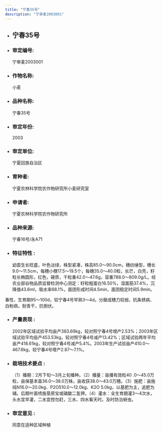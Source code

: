 ```yaml
---
title: "宁春35号"
description: "宁审麦2003001"
---
```

* ## 宁春35号
* ###  审定编号:  
   宁审麦2003001

*  ### 作物名称:  
   小麦

*   ###  品种名称: 
    宁春35号

*   ### 审定年份: 
    2003

*   ### 审定单位:  
    宁夏回族自治区

*   ### 育种者:  
    宁夏农林科学院农作物研究所小麦研究室

*   ### 申请者:  
    宁夏农林科学院农作物研究所

*   ### 品种来源:  
    宁春16号/永A71

*   ### 特征特性 : 
    幼苗生长旺盛，叶色淡绿，株型紧凑，株高85.0～90.0cm，穗纺缍型，穗长9.0～11.5cm，每穗小穗17.5～19.5个，每穗35.0～40.0粒，长芒，白壳，籽粒长椭圆形，红色，硬质，千粒重42.0～47.6g，容重788.0～809.0g/L。经农业部谷物品质监督检测中心测定：籽粒粗蛋白16.50%，湿面筋37.4%，沉降值43.6ml，吸水率68.1%，面团形成时间4.5min，面团稳定时间5.9min。
春性，生育期95～100d，较宁春4号早熟3～4d。分蘖成穗力较弱，抗条锈病、白粉病，耐青干，抗倒伏。


*   ### 产量表现 : 
    2002年区域试验平均亩产383.69kg，较对照宁春4号增产2.53%；2003年区域试验平均亩产453.53kg，较对照宁春4号减产13.42%；区域试验两年平均亩产418.61kg，较对照宁春4号减产5.4%。2003年生产试验亩产410.0～467.6kg，较宁春4号增产2.87～7.1%。

*   ### 栽培技术要点 : 
    （1）播期：2月下旬～3月上旬播种。（2）播量：亩播有效粒40 .0～45.0万粒，亩保基本苗36.0～38.0万株，亩收获38.0～43.0万穗。（3）施肥：亩施纯N16.0～20.0kg、P2O510.0～12.0kg、K2O 5.0kg，以基肥为主，追肥为辅。后期叶面喷施垦原宝或磷酸二氢钾。（4）灌水：全生育期灌3～4次水，头水宜早灌，二水宜控勿赶，三水、四水看天时。及时防治蚜虫。

*   ### 审定意见 : 
    同意在适种区域种植
